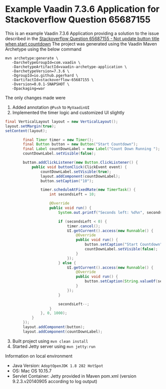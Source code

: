 # Example Vaadin 7.3.6 Application for Stackoverflow Question 65687155

This is an example Vaadin 7.3.6 Application providing a solution to the issue described in the [Stackoverflow Question 65687155 - Not update button title when start countdown](https://stackoverflow.com/questions/65687155/not-update-button-title-when-start-countdown)
The project was generated using the Vaadin Maven Archetype using the below command

```shell
mvn archetype:generate \
   -DarchetypeGroupId=com.vaadin \
   -DarchetypeArtifactId=vaadin-archetype-application \
   -DarchetypeVersion=7.3.6 \
   -DgroupId=io.github.pgerhard \
   -DartifactId=stackoverflow-65687155 \
   -Dversion=0.0.1-SNAPSHOT \
   -Dpackaging=war
```

The only changes made were

1. Added annotation `@Push` to `MyVaadinUI`
2. Implemented the timer logic and customized UI slightly
```java
final VerticalLayout layout = new VerticalLayout();
layout.setMargin(true);
setContent(layout);

        final Timer timer = new Timer();
        final Button button = new Button("Start Countdown");
        final Label countDownLabel = new Label("Count Down Running ");
        countDownLabel.setVisible(false);

        button.addClickListener(new Button.ClickListener() {
            public void buttonClick(ClickEvent event) {
                countDownLabel.setVisible(true);
                layout.addComponent(countDownLabel);
                button.setCaption("10");

                timer.scheduleAtFixedRate(new TimerTask() {
                    int secondsLeft = 10;

                    @Override
                    public void run() {
                        System.out.printf("Seconds left: %d%n", secondsLeft);

                        if (secondsLeft < 0) {
                            timer.cancel();
                            UI.getCurrent().access(new Runnable() {
                                @Override
                                public void run() {
                                    button.setCaption("Start Countdown");
                                    countDownLabel.setVisible(false);
                                }
                            });
                        } else {
                            UI.getCurrent().access(new Runnable() {
                                @Override
                                public void run() {
                                    button.setCaption(String.valueOf(secondsLeft));
                                }
                            });
                        }

                        secondsLeft--;
                    }
                }, 0, 1000);
            }
        });
        layout.addComponent(button);
        layout.addComponent(countDownLabel);
```
3. Built project using `mvn clean install`
4. Started Jetty server using `mvn jetty:run`

Information on local environment
* Java Version: `AdoptOpenJDK 1.8 282 HotSpot`
* OS: Mac OS 10.15.7
* Servlet Container: Jetty provided in Maven pom.xml (version 9.2.3.v20140905 according to log output)